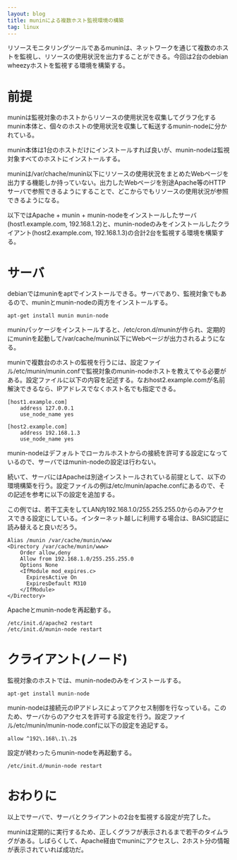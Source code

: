 ```yaml
---
layout: blog
title: muninによる複数ホスト監視環境の構築
tag: linux
---
```




リソースモニタリングツールであるmuninは、ネットワークを通じて複数のホストを監視し、リソースの使用状況を出力することができる。今回は2台のdebian wheezyホストを監視する環境を構築する。

# 前提

muninは監視対象のホストからリソースの使用状況を収集してグラフ化するmunin本体と、個々のホストの使用状況を収集して転送するmunin-nodeに分かれている。

munin本体は1台のホストだけにインストールすれば良いが、munin-nodeは監視対象すべてのホストにインストールする。

muninは/var/chache/munin以下にリソースの使用状況をまとめたWebページを出力する機能しか持っていない。出力したWebページを別途Apache等のHTTPサーバで参照できるようにすることで、どこからでもリソースの使用状況が参照できるようになる。

以下ではApache + munin + munin-nodeをインストールしたサーバ(host1.example.com, 192.168.1.2)と、munin-nodeのみをインストールしたクライアント(host2.example.com, 192.168.1.3)の合計2台を監視する環境を構築する。

# サーバ

debianではmuninをaptでインストールできる。サーバであり、監視対象でもあるので、muninとmunin-nodeの両方をインストールする。

    apt-get install munin munin-node

muninパッケージをインストールすると、/etc/cron.d/muninが作られ、定期的にmuninを起動して/var/cache/munin以下にWebページが出力されるようになる。

muninで複数台のホストの監視を行うには、設定ファイル/etc/munin/munin.confで監視対象のmunin-nodeホストを教えてやる必要がある。設定ファイルに以下の内容を記述する。なおhost2.example.comが名前解決できるなら、IPアドレスでなくホスト名でも指定できる。

    [host1.example.com]
        address 127.0.0.1
        use_node_name yes
    
    [host2.example.com]
        address 192.168.1.3
        use_node_name yes

munin-nodeはデフォルトでローカルホストからの接続を許可する設定になっているので、サーバではmunin-nodeの設定は行わない。

続いて、サーバにはApacheは別途インストールされている前提として、以下の環境構築を行う。設定ファイルの例は/etc/munin/apache.confにあるので、その記述を参考に以下の設定を追加する。

この例では、若干工夫をしてLAN内192.168.1.0/255.255.255.0からのみアクセスできる設定にしている。インターネット越しに利用する場合は、BASIC認証に読み替えると良いだろう。

    Alias /munin /var/cache/munin/www
    <Directory /var/cache/munin/www>
        Order allow,deny
        Allow from 192.168.1.0/255.255.255.0
        Options None
        <IfModule mod_expires.c>
          ExpiresActive On
          ExpiresDefault M310
        </IfModule>
    </Directory> 

Apacheとmunin-nodeを再起動する。

    /etc/init.d/apache2 restart
    /etc/init.d/munin-node restart

# クライアント(ノード)

監視対象のホストでは、munin-nodeのみをインストールする。

    apt-get install munin-node

munin-nodeは接続元のIPアドレスによってアクセス制御を行なっている。このため、サーバからのアクセスを許可する設定を行う。設定ファイル/etc/munin/munin-node.confに以下の設定を追記する。

    allow ^192\.168\.1\.2$

設定が終わったらmunin-nodeを再起動する。

    /etc/init.d/munin-node restart

# おわりに

以上でサーバで、サーバとクライアントの2台を監視する設定が完了した。

muninは定期的に実行するため、正しくグラフが表示されるまで若干のタイムラグがある。しばらくして、Apache経由でmuninにアクセスし、2ホスト分の情報が表示されていれば成功だ。
